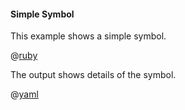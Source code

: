 #### Simple Symbol

This example shows a simple symbol.

@[ruby](show.rb)

The output shows details of the symbol.

@[yaml](show.yaml)
